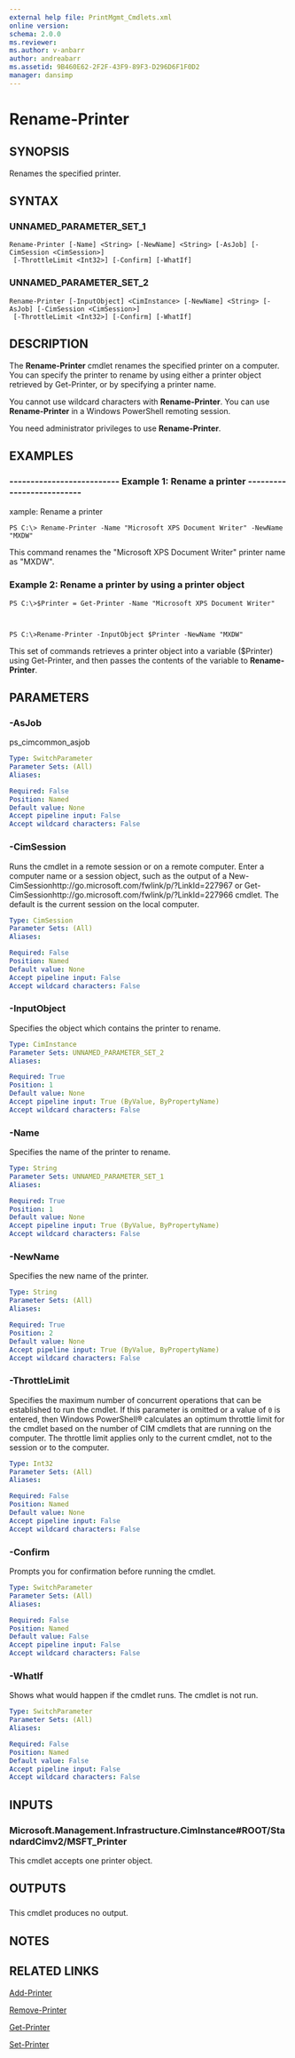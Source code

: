```yaml
---
external help file: PrintMgmt_Cmdlets.xml
online version: 
schema: 2.0.0
ms.reviewer:
ms.author: v-anbarr
author: andreabarr
ms.assetid: 9B460E62-2F2F-43F9-89F3-D296D6F1F0D2
manager: dansimp
---
```


# Rename-Printer

## SYNOPSIS
Renames the specified printer.

## SYNTAX

### UNNAMED_PARAMETER_SET_1
```
Rename-Printer [-Name] <String> [-NewName] <String> [-AsJob] [-CimSession <CimSession>]
 [-ThrottleLimit <Int32>] [-Confirm] [-WhatIf]
```

### UNNAMED_PARAMETER_SET_2
```
Rename-Printer [-InputObject] <CimInstance> [-NewName] <String> [-AsJob] [-CimSession <CimSession>]
 [-ThrottleLimit <Int32>] [-Confirm] [-WhatIf]
```

## DESCRIPTION
The **Rename-Printer** cmdlet renames the specified printer on a computer.
You can specify the printer to rename by using either a printer object retrieved by Get-Printer, or by specifying a printer name.

You cannot use wildcard characters with **Rename-Printer**.
You can use **Rename-Printer** in a Windows PowerShell remoting session.

You need administrator privileges to use **Rename-Printer**.

## EXAMPLES

### -------------------------- Example 1: Rename a printer -------------------------- 
xample: Rename a printer
```
PS C:\> Rename-Printer -Name "Microsoft XPS Document Writer" -NewName "MXDW"
```

This command renames the "Microsoft XPS Document Writer" printer name as "MXDW".

### Example 2: Rename a printer by using a printer object
```
PS C:\>$Printer = Get-Printer -Name "Microsoft XPS Document Writer"



PS C:\>Rename-Printer -InputObject $Printer -NewName "MXDW"
```

This set of commands retrieves a printer object into a variable ($Printer) using Get-Printer, and then passes the contents of the variable to **Rename-Printer**.

## PARAMETERS

### -AsJob
ps_cimcommon_asjob

```yaml
Type: SwitchParameter
Parameter Sets: (All)
Aliases: 

Required: False
Position: Named
Default value: None
Accept pipeline input: False
Accept wildcard characters: False
```

### -CimSession
Runs the cmdlet in a remote session or on a remote computer.
Enter a computer name or a session object, such as the output of a New-CimSessionhttp://go.microsoft.com/fwlink/p/?LinkId=227967 or Get-CimSessionhttp://go.microsoft.com/fwlink/p/?LinkId=227966 cmdlet.
The default is the current session on the local computer.

```yaml
Type: CimSession
Parameter Sets: (All)
Aliases: 

Required: False
Position: Named
Default value: None
Accept pipeline input: False
Accept wildcard characters: False
```

### -InputObject
Specifies the object which contains the printer to rename.

```yaml
Type: CimInstance
Parameter Sets: UNNAMED_PARAMETER_SET_2
Aliases: 

Required: True
Position: 1
Default value: None
Accept pipeline input: True (ByValue, ByPropertyName)
Accept wildcard characters: False
```

### -Name
Specifies the name of the printer to rename.

```yaml
Type: String
Parameter Sets: UNNAMED_PARAMETER_SET_1
Aliases: 

Required: True
Position: 1
Default value: None
Accept pipeline input: True (ByValue, ByPropertyName)
Accept wildcard characters: False
```

### -NewName
Specifies the new name of the printer.

```yaml
Type: String
Parameter Sets: (All)
Aliases: 

Required: True
Position: 2
Default value: None
Accept pipeline input: True (ByValue, ByPropertyName)
Accept wildcard characters: False
```

### -ThrottleLimit
Specifies the maximum number of concurrent operations that can be established to run the cmdlet.
If this parameter is omitted or a value of `0` is entered, then Windows PowerShell® calculates an optimum throttle limit for the cmdlet based on the number of CIM cmdlets that are running on the computer.
The throttle limit applies only to the current cmdlet, not to the session or to the computer.

```yaml
Type: Int32
Parameter Sets: (All)
Aliases: 

Required: False
Position: Named
Default value: None
Accept pipeline input: False
Accept wildcard characters: False
```

### -Confirm
Prompts you for confirmation before running the cmdlet.

```yaml
Type: SwitchParameter
Parameter Sets: (All)
Aliases: 

Required: False
Position: Named
Default value: False
Accept pipeline input: False
Accept wildcard characters: False
```

### -WhatIf
Shows what would happen if the cmdlet runs.
The cmdlet is not run.

```yaml
Type: SwitchParameter
Parameter Sets: (All)
Aliases: 

Required: False
Position: Named
Default value: False
Accept pipeline input: False
Accept wildcard characters: False
```

## INPUTS

### Microsoft.Management.Infrastructure.CimInstance#ROOT/StandardCimv2/MSFT_Printer
This cmdlet accepts one printer object.

## OUTPUTS

### 
This cmdlet produces no output.

## NOTES

## RELATED LINKS

[Add-Printer](./Add-Printer.md)

[Remove-Printer](./Remove-Printer.md)

[Get-Printer](./Get-Printer.md)

[Set-Printer](./Set-Printer.md)

